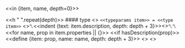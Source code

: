 <<in {item, name, depth=0}>>

<<h " ".repeat(depth)>> #### type <<h name>>
   `<<typeparams item>> = <<type item>>`
   <<if item.description>>␤<<indent {text: item.description, depth: depth + 3}>><</if>>␤␤
   <<for name, prop in item.properties || {}>>
     <<if hasDescription(prop)>>
       <<define {item: prop, name: name, depth: depth + 3}>>
    <</if>>
   <</for>>
